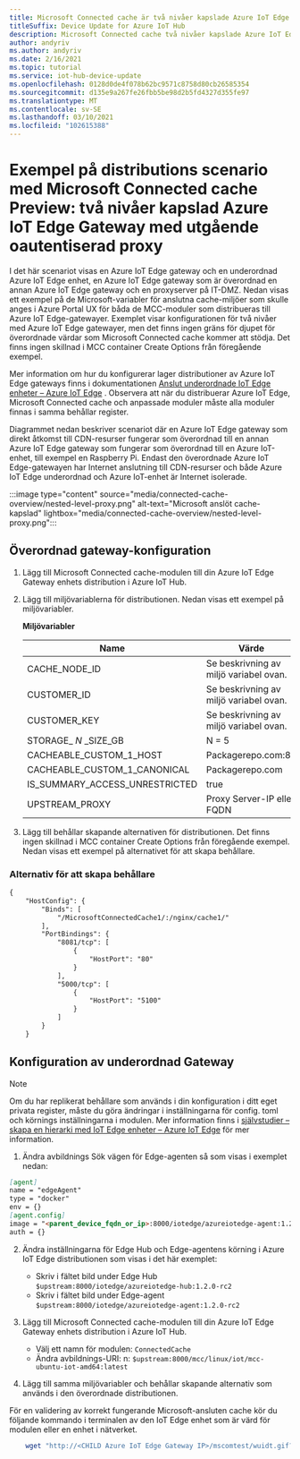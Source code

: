 ```yaml
---
title: Microsoft Connected cache är två nivåer kapslade Azure IoT Edge Gateway med utgående oautentiserad proxy | Microsoft Docs
titleSuffix: Device Update for Azure IoT Hub
description: Microsoft Connected cache två nivåer kapslade Azure IoT Edge Gateway med självstudier för utgående oautentiserad proxy
author: andyriv
ms.author: andyriv
ms.date: 2/16/2021
ms.topic: tutorial
ms.service: iot-hub-device-update
ms.openlocfilehash: 0128d0de4f078b62bc9571c8758d80cb26585354
ms.sourcegitcommit: d135e9a267fe26fbb5be98d2b5fd4327d355fe97
ms.translationtype: MT
ms.contentlocale: sv-SE
ms.lasthandoff: 03/10/2021
ms.locfileid: "102615388"
---
```

# <a name="microsoft-connected-cache-preview-deployment-scenario-sample-two-level-nested-azure-iot-edge-gateway-with-outbound-unauthenticated-proxy"></a>Exempel på distributions scenario med Microsoft Connected cache Preview: två nivåer kapslad Azure IoT Edge Gateway med utgående oautentiserad proxy

I det här scenariot visas en Azure IoT Edge gateway och en underordnad Azure IoT Edge enhet, en Azure IoT Edge gateway som är överordnad en annan Azure IoT Edge gateway och en proxyserver på IT-DMZ. Nedan visas ett exempel på de Microsoft-variabler för anslutna cache-miljöer som skulle anges i Azure Portal UX för båda de MCC-moduler som distribueras till Azure IoT Edge-gatewayer. Exemplet visar konfigurationen för två nivåer med Azure IoT Edge gatewayer, men det finns ingen gräns för djupet för överordnade värdar som Microsoft Connected cache kommer att stödja. Det finns ingen skillnad i MCC container Create Options från föregående exempel.

Mer information om hur du konfigurerar lager distributioner av Azure IoT Edge gateways finns i dokumentationen [Anslut underordnade IoT Edge enheter – Azure IoT Edge](https://docs.microsoft.com/azure/iot-edge/how-to-connect-downstream-iot-edge-device?view=iotedge-2020-11&tabs=azure-portal&preserve-view=true) . Observera att när du distribuerar Azure IoT Edge, Microsoft Connected cache och anpassade moduler måste alla moduler finnas i samma behållar register.

Diagrammet nedan beskriver scenariot där en Azure IoT Edge gateway som direkt åtkomst till CDN-resurser fungerar som överordnad till en annan Azure IoT Edge gateway som fungerar som överordnad till en Azure IoT-enhet, till exempel en Raspberry Pi. Endast den överordnade Azure IoT Edge-gatewayen har Internet anslutning till CDN-resurser och både Azure IoT Edge underordnad och Azure IoT-enhet är Internet isolerade. 

  :::image type="content" source="media/connected-cache-overview/nested-level-proxy.png" alt-text="Microsoft anslöt cache-kapslad" lightbox="media/connected-cache-overview/nested-level-proxy.png":::

## <a name="parent-gateway-configuration"></a>Överordnad gateway-konfiguration

1. Lägg till Microsoft Connected cache-modulen till din Azure IoT Edge Gateway enhets distribution i Azure IoT Hub.
2. Lägg till miljövariablerna för distributionen. Nedan visas ett exempel på miljövariabler.

    **Miljövariabler**

    | Name                 | Värde                                       |
    | ----------------------------- | --------------------------------------------| 
    | CACHE_NODE_ID                 | Se beskrivning av miljö variabel ovan. |
    | CUSTOMER_ID                   | Se beskrivning av miljö variabel ovan. |
    | CUSTOMER_KEY                  | Se beskrivning av miljö variabel ovan. |
    | STORAGE_ *N* _SIZE_GB           | N = 5                                       |
    | CACHEABLE_CUSTOM_1_HOST       | Packagerepo.com:80                          |
    | CACHEABLE_CUSTOM_1_CANONICAL  | Packagerepo.com                             |
    | IS_SUMMARY_ACCESS_UNRESTRICTED| true                                        |
    | UPSTREAM_PROXY                | Proxy Server-IP eller FQDN                     |

3. Lägg till behållar skapande alternativen för distributionen. Det finns ingen skillnad i MCC container Create Options från föregående exempel. Nedan visas ett exempel på alternativet för att skapa behållare.

### <a name="container-create-options"></a>Alternativ för att skapa behållare

```markdown
{
    "HostConfig": {
        "Binds": [
            "/MicrosoftConnectedCache1/:/nginx/cache1/"
        ],
        "PortBindings": {
            "8081/tcp": [
                {
                    "HostPort": "80"
                }
            ],
            "5000/tcp": [
                {
                    "HostPort": "5100"
                }
            ]
        }
    }
```

## <a name="child-gateway-configuration"></a>Konfiguration av underordnad Gateway

>[!Note]
>Om du har replikerat behållare som används i din konfiguration i ditt eget privata register, måste du göra ändringar i inställningarna för config. toml och körnings inställningarna i modulen. Mer information finns i [självstudier – skapa en hierarki med IoT Edge enheter – Azure IoT Edge](https://docs.microsoft.com/azure/iot-edge/tutorial-nested-iot-edge?view=iotedge-2020-11&tabs=azure-portal&preserve-view=true#deploy-modules-to-the-lower-layer-device) för mer information.

1. Ändra avbildnings Sök vägen för Edge-agenten så som visas i exemplet nedan:

```markdown
[agent]
name = "edgeAgent"
type = "docker"
env = {}
[agent.config]
image = "<parent_device_fqdn_or_ip>:8000/iotedge/azureiotedge-agent:1.2.0-rc2"
auth = {}
```
2. Ändra inställningarna för Edge Hub och Edge-agentens körning i Azure IoT Edge distributionen som visas i det här exemplet:
    
    * Skriv i fältet bild under Edge Hub ```$upstream:8000/iotedge/azureiotedge-hub:1.2.0-rc2```
    * Skriv i fältet bild under Edge-agent ```$upstream:8000/iotedge/azureiotedge-agent:1.2.0-rc2```

3. Lägg till Microsoft Connected cache-modulen till din Azure IoT Edge Gateway enhets distribution i Azure IoT Hub.

   * Välj ett namn för modulen: ```ConnectedCache```
   * Ändra avbildnings-URI: n: ```$upstream:8000/mcc/linux/iot/mcc-ubuntu-iot-amd64:latest```

4. Lägg till samma miljövariabler och behållar skapande alternativ som används i den överordnade distributionen.

För en validering av korrekt fungerande Microsoft-ansluten cache kör du följande kommando i terminalen av den IoT Edge enhet som är värd för modulen eller en enhet i nätverket.

```bash
    wget "http://<CHILD Azure IoT Edge Gateway IP>/mscomtest/wuidt.gif?cacheHostOrigin=au.download.windowsupdate.com
```